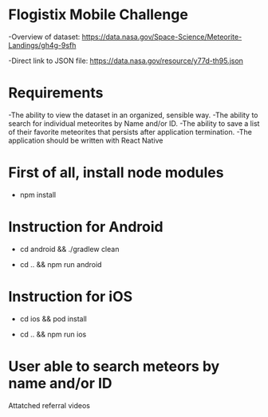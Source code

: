 # Flogistix Mobile Challenge

-Overview of dataset: https://data.nasa.gov/Space-Science/Meteorite-Landings/gh4g-9sfh

-Direct link to JSON file: https://data.nasa.gov/resource/y77d-th95.json

# Requirements

-The ability to view the dataset in an organized, sensible way.
-The ability to search for individual meteorites by Name and/or ID.
-The ability to save a list of their favorite meteorites that persists after application     termination.
-The application should be written with React Native

# First of all, install node modules

- npm install 

# Instruction for Android

- cd android && ./gradlew clean

- cd .. && npm run android

# Instruction for iOS

- cd ios && pod install

- cd .. && npm run ios

# User able to search meteors by name and/or ID
Attatched referral videos

